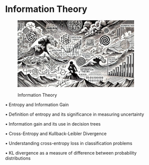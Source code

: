 # Information Theory



<div align="left"><figure><img src="../../.gitbook/assets/image (1) (1) (1) (1) (1) (1) (1) (1) (1) (1) (1) (1) (1) (1) (1) (1) (1) (1).png" alt="" width="375"><figcaption><p>Information Theory</p></figcaption></figure></div>

• Entropy and Information Gain

• Definition of entropy and its significance in measuring uncertainty

• Information gain and its use in decision trees

• Cross-Entropy and Kullback-Leibler Divergence

• Understanding cross-entropy loss in classification problems

• KL divergence as a measure of difference between probability distributions
